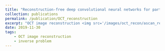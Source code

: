 ```yaml
---
title: "Reconstruction-free deep convolutional neural networks for partially observed images"
collection: publications
permalink: /publication/OCT_reconstruction
excerpt: "OCT image reconstruction <img src='/images/oct_recon/ascan_recon.jpg' width='800'>"
date: 2019-11-30
tags:
    - OCT image reconstruction
    - inverse problem
---
```




